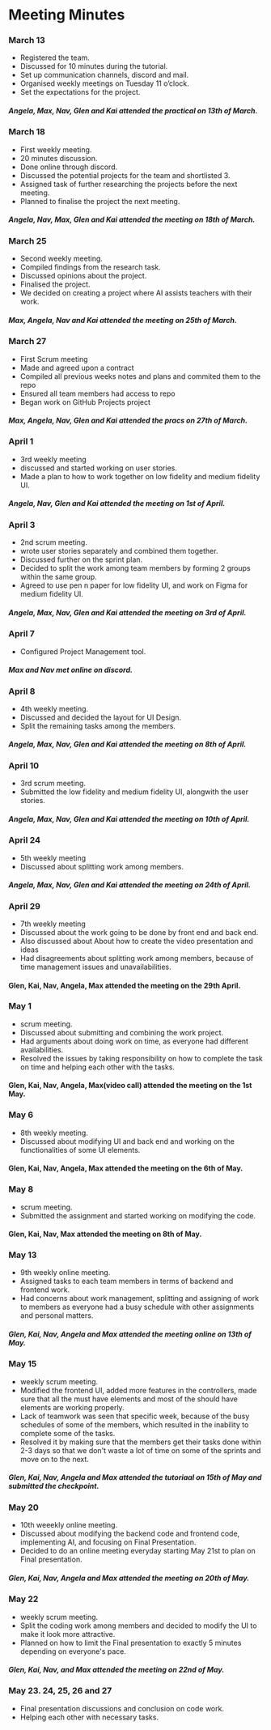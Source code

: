 # Meeting Minutes

### March 13
- Registered the team.
- Discussed for 10 minutes during the tutorial.
- Set up communication channels, discord and mail.
- Organised weekly meetings on Tuesday 11 o’clock.
- Set the expectations for the project.
##### Angela, Max, Nav, Glen and Kai attended the practical on 13th of March.

### March 18
- First weekly meeting.
- 20 minutes discussion.
- Done online through discord.
- Discussed the potential projects for the team and shortlisted 3.
- Assigned task of further researching the projects before the next meeting.
- Planned to finalise the project the next meeting.
##### Angela, Nav, Max, Glen and Kai attended the meeting on 18th of March.
### March 25
- Second weekly meeting.
- Compiled findings from the research task.
- Discussed opinions about the project.
- Finalised the project.
- We decided on creating a project where AI assists teachers with their work.
##### Max, Angela, Nav and Kai attended the meeting on 25th of March.
### March 27
- First Scrum meeting
- Made and agreed upon a contract
- Compiled all previous weeks notes and plans and commited them to the repo
- Ensured all team members had access to repo
- Began work on GitHub Projects project
##### Max, Angela, Nav, Glen and Kai attended the pracs on 27th of March.

### April 1     
- 3rd weekly meeting
- discussed and started working on user stories.
- Made a plan to how to work together on low fidelity and medium fidelity UI.
##### Angela, Nav, Glen and Kai attended the meeting on 1st of April.

### April 3
- 2nd scrum meeting.
- wrote user stories separately and combined them together.
- Discussed further on the sprint plan.
- Decided to split the work among team members by forming 2 groups within the same group.
- Agreed to use pen n paper for low fidelity UI, and work on Figma for medium fidelity UI.
##### Angela, Max, Nav, Glen and Kai attended the meeting on 3rd of April.

### April 7
- Configured Project Management tool.
##### Max and Nav met online on discord.

### April 8
- 4th weekly meeting.
- Discussed and decided the layout for UI Design.
- Split the remaining tasks among the members.
##### Angela, Max, Nav, Glen and Kai attended the meeting on 8th of April.

### April 10
- 3rd scrum meeting.
- Submitted the low fidelity and medium fidelity UI, alongwith the user stories.
##### Angela, Max, Nav, Glen and Kai attended the meeting on 10th of April.

### April 24
- 5th weekly meeting
- Discussed about splitting work among members.
##### Angela, Max, Nav, Glen and Kai attended the meeting on 24th of April.
  
### April 29
- 7th weekly meeting
- Discussed about the work going to be done by front end and back end.
- Also discussed about About how to create the video presentation and ideas
- Had disagreements about splitting work among members, because of time management issues and unavailabilities.
#### Glen, Kai, Nav, Angela, Max attended the meeting on the 29th April.

### May 1
- scrum meeting.
- Discussed about submitting and combining the work project.
- Had arguments about doing work on time, as everyone had different availabilities.
- Resolved the issues by taking responsibility on how to complete the task on time and helping each other with the tasks.
#### Glen, Kai, Nav, Angela, Max(video call) attended the meeting on the 1st May.

### May 6   
- 8th weekly meeting.
- Discussed about modifying UI and back end and working on the functionalities of some UI elements.
#### Glen, Kai, Nav, Angela, Max attended the meeting on the 6th of May.

### May 8  
- scrum meeting.
- Submitted the assignment and started working on modifying the code.
#### Glen, Kai, Nav, Max attended the meeting on 8th of May.

### May 13
- 9th weekly online meeting.
- Assigned tasks to each team members in terms of backend and frontend work.
- Had concerns about work management, splitting and assigning of work to members as everyone had a busy schedule with other assignments and personal matters.
##### Glen, Kai, Nav, Angela and Max attended the meeting online on 13th of May.

### May 15
- weekly scrum meeting.
- Modified the frontend UI, added more features in the controllers, made sure that all the must have elements and most of the should have elements are working properly.
- Lack of teamwork was seen that specific week, because of the busy schedules of some of the members, which resulted in the inability to complete some of the tasks.
- Resolved it by making sure that the members get their tasks done within 2-3 days so that we don't waste a lot of time on some of the sprints and move on to the next.
##### Glen, Kai, Nav, Angela and Max attended the tutoriaal on 15th of May and submitted the checkpoint.

### May 20
- 10th weeekly online meeting.
- Discussed about modifying the backend code and frontend code, implementing AI, and focusing on Final Presentation.
- Decided to do an online meeting everyday starting May 21st to plan on Final presentation.
##### Glen, Kai, Nav, Angela and Max attended the meeting on 20th of May.

### May 22
- weekly scrum meeting.
- Split the coding work among members and decided to modify the UI to make it look more attractive.
- Planned on how to limit the Final presentation to exactly 5 minutes depending on everyone's pace.
##### Glen, Kai, Nav, and Max attended the meeting on 22nd of May.

### May 23. 24, 25, 26 and 27
- Final presentation discussions and conclusion on code work.
- Helping each other with necessary tasks.
